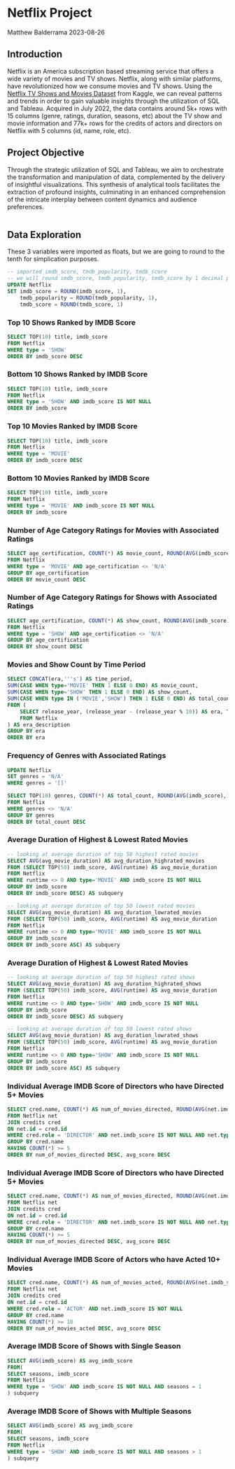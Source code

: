# Netflix Project
Matthew Balderrama 2023-08-26

## Introduction
Netflix is an America subscription based streaming service that offers a wide variety of movies and TV shows. Netflix, along with similar platforms, have revolutionized how we consume movies and TV shows. Using the [Netflix TV Shows and Movies Dataset](https://www.kaggle.com/datasets/victorsoeiro/netflix-tv-shows-and-movies?select=titles.csv) from Kaggle, we can reveal patterns and trends in order to gain valuable insights through the utilization of SQL and Tableau. Acquired in July 2022, the data contains around 5k+ rows with 15 columns (genre, ratings, duration, seasons, etc) about the TV show and movie information and 77k+ rows for the credits of actors and directors on Netflix with 5 columns (id, name, role, etc). 


## Project Objective
Through the strategic utilization of SQL and Tableau, we aim to orchestrate the transformation and manipulation of data, complemented by the delivery of insightful visualizations. This synthesis of analytical tools facilitates the extraction of profound insights, culminating in an enhanced comprehension of the intricate interplay between content dynamics and audience preferences.

```sql

```
## Data Exploration
These 3 variables were imported as floats, but we are going to round to the tenth for simplication purposes.
```sql
-- imported imdb_score, tmdb_popularity, tmdb_score
-- we will round imdb_score, tmdb_popularity, tmdb_score by 1 decimal place
UPDATE Netflix
SET imdb_score = ROUND(imdb_score, 1),
	tmdb_popularity = ROUND(tmdb_popularity, 1),
	tmdb_score = ROUND(tmdb_score, 1)
```

### Top 10 Shows Ranked by IMDB Score
```sql
SELECT TOP(10) title, imdb_score
FROM Netflix
WHERE type = 'SHOW'
ORDER BY imdb_score DESC
```

### Bottom 10 Shows Ranked by IMDB Score
```sql
SELECT TOP(10) title, imdb_score
FROM Netflix
WHERE type = 'SHOW' AND imdb_score IS NOT NULL
ORDER BY imdb_score 
```

### Top 10 Movies Ranked by IMDB Score
```sql
SELECT TOP(10) title, imdb_score
FROM Netflix
WHERE type = 'MOVIE' 
ORDER BY imdb_score DESC
```

### Bottom 10 Movies Ranked by IMDB Score
```sql
SELECT TOP(10) title, imdb_score
FROM Netflix
WHERE type = 'MOVIE' AND imdb_score IS NOT NULL
ORDER BY imdb_score 
```

### Number of Age Category Ratings for Movies with Associated Ratings
```sql
SELECT age_certification, COUNT(*) AS movie_count, ROUND(AVG(imdb_score),1) AS avg_imdb_score
FROM Netflix
WHERE type = 'MOVIE' AND age_certification <> 'N/A'
GROUP BY age_certification
ORDER BY movie_count DESC
```

### Number of Age Category Ratings for Shows with Associated Ratings
```sql
SELECT age_certification, COUNT(*) AS show_count, ROUND(AVG(imdb_score),1) AS avg_imdb_score 
FROM Netflix
WHERE type = 'SHOW' AND age_certification <> 'N/A'
GROUP BY age_certification
ORDER BY show_count DESC
```

### Movies and Show Count by Time Period
```sql
SELECT CONCAT(era,'''s') AS time_period, 
SUM(CASE WHEN type='MOVIE' THEN 1 ELSE 0 END) AS movie_count,
SUM(CASE WHEN type='SHOW' THEN 1 ELSE 0 END) AS show_count,
SUM(CASE WHEN type IN ('MOVIE','SHOW') THEN 1 ELSE 0 END) AS total_count
FROM (
	SELECT release_year, (release_year - (release_year % 10)) AS era, TYPE
	FROM Netflix
) AS era_description
GROUP BY era
ORDER BY era
```

### Frequency of Genres with Associated Ratings
```sql
UPDATE Netflix
SET genres = 'N/A'
WHERE genres = '[]'

SELECT TOP(10) genres, COUNT(*) AS total_count, ROUND(AVG(imdb_score),1) AS avg_imdb_score
FROM Netflix
WHERE genres <> 'N/A'
GROUP BY genres
ORDER BY total_count DESC
```

### Average Duration of Highest & Lowest Rated Movies
```sql
-- looking at average duration of top 50 highest rated movies
SELECT AVG(avg_movie_duration) AS avg_duration_highrated_movies
FROM (SELECT TOP(50) imdb_score, AVG(runtime) AS avg_movie_duration
FROM Netflix
WHERE runtime <> 0 AND type='MOVIE' AND imdb_score IS NOT NULL
GROUP BY imdb_score
ORDER BY imdb_score DESC) AS subquery

-- looking at average duration of top 50 lowest rated movies
SELECT AVG(avg_movie_duration) AS avg_duration_lowrated_movies
FROM (SELECT TOP(50) imdb_score, AVG(runtime) AS avg_movie_duration
FROM Netflix
WHERE runtime <> 0 AND type='MOVIE' AND imdb_score IS NOT NULL
GROUP BY imdb_score
ORDER BY imdb_score ASC) AS subquery
```

### Average Duration of Highest & Lowest Rated Movies
```sql
-- looking at average duration of top 50 highest rated shows
SELECT AVG(avg_movie_duration) AS avg_duration_highrated_shows
FROM (SELECT TOP(50) imdb_score, AVG(runtime) AS avg_movie_duration
FROM Netflix
WHERE runtime <> 0 AND type='SHOW' AND imdb_score IS NOT NULL
GROUP BY imdb_score
ORDER BY imdb_score DESC) AS subquery

-- looking at average duration of top 50 lowest rated shows
SELECT AVG(avg_movie_duration) AS avg_duration_lowrated_shows
FROM (SELECT TOP(50) imdb_score, AVG(runtime) AS avg_movie_duration
FROM Netflix
WHERE runtime <> 0 AND type='SHOW' AND imdb_score IS NOT NULL
GROUP BY imdb_score
ORDER BY imdb_score ASC) AS subquery
```

### Individual Average IMDB Score of Directors who have Directed 5+ Movies
```sql
SELECT cred.name, COUNT(*) AS num_of_movies_directed, ROUND(AVG(net.imdb_score),1) AS avg_score
FROM Netflix net
JOIN credits cred 
ON net.id = cred.id
WHERE cred.role = 'DIRECTOR' AND net.imdb_score IS NOT NULL AND net.type = 'MOVIE'
GROUP BY cred.name
HAVING COUNT(*) >= 5
ORDER BY num_of_movies_directed DESC, avg_score DESC
```

### Individual Average IMDB Score of Directors who have Directed 5+ Movies
```sql
SELECT cred.name, COUNT(*) AS num_of_movies_directed, ROUND(AVG(net.imdb_score),1) AS avg_score
FROM Netflix net
JOIN credits cred 
ON net.id = cred.id
WHERE cred.role = 'DIRECTOR' AND net.imdb_score IS NOT NULL AND net.type = 'MOVIE'
GROUP BY cred.name
HAVING COUNT(*) >= 5
ORDER BY num_of_movies_directed DESC, avg_score DESC
```

### Individual Average IMDB Score of Actors who have Acted 10+ Movies
```sql
SELECT cred.name, COUNT(*) AS num_of_movies_acted, ROUND(AVG(net.imdb_score),1) AS avg_score
FROM Netflix net
JOIN credits cred 
ON net.id = cred.id
WHERE cred.role = 'ACTOR' AND net.imdb_score IS NOT NULL
GROUP BY cred.name
HAVING COUNT(*) >= 10
ORDER BY num_of_movies_acted DESC, avg_score DESC
```

### Average IMDB Score of Shows with Single Season
```sql
SELECT AVG(imdb_score) AS avg_imdb_score
FROM(
SELECT seasons, imdb_score
FROM Netflix
WHERE type = 'SHOW' AND imdb_score IS NOT NULL AND seasons = 1
) subquery
```

### Average IMDB Score of Shows with Multiple Seasons
```sql
SELECT AVG(imdb_score) AS avg_imdb_score
FROM(
SELECT seasons, imdb_score
FROM Netflix
WHERE type = 'SHOW' AND imdb_score IS NOT NULL AND seasons > 1
) subquery
```
























